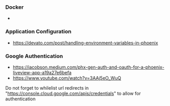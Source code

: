 ### Docker
-

### Application Configuration
- https://devato.com/post/handling-environment-variables-in-phoenix

### Google Authentication
- https://iacobson.medium.com/phx-gen-auth-and-oauth-for-a-phoenix-liveview-app-a19a27e6befa
- https://www.youtube.com/watch?v=3AAj5eO_WuQ

Do not forget to whilelist url redirects in "https://console.cloud.google.com/apis/credentials" to allow for authentication
